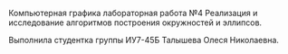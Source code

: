Компьютерная графика лабораторная работа №4
Реализация и исследование алгоритмов построения окружностей и эллипсов.

Выполнила студентка группы ИУ7-45Б Талышева Олеся Николаевна.
